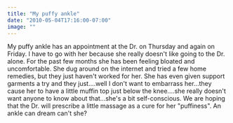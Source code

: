 ```yaml
---
title: "My puffy ankle"
date: "2010-05-04T17:16:00-07:00"
image: ""
---
```


My puffy ankle has an appointment at the Dr. on Thursday and again on Friday. 
I have to go with her because she really doesn't like going to the Dr. alone. 
For the past few months she has been feeling bloated and uncomfortable. She dug around on the internet and tried a few home remedies, but they just haven't worked for her. She has even given support garments a try and they just....well I don't want to embarrass her...they cause her to have a little muffin top just below the knee....she really doesn't want anyone to know about that...she's a bit self-conscious.
We are hoping that the Dr. will prescribe a little massage as a cure for her "puffiness". An ankle can dream can't she?